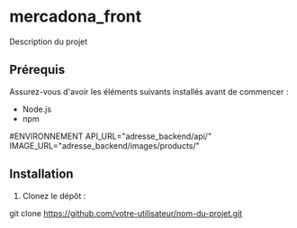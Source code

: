 # mercadona_front

Description du projet

## Prérequis

Assurez-vous d'avoir les éléments suivants installés avant de commencer :

- Node.js
- npm

#ENVIRONNEMENT
API_URL="adresse_backend/api/"
IMAGE_URL="adresse_backend/images/products/"

## Installation

1. Clonez le dépôt :

git clone https://github.com/votre-utilisateur/nom-du-projet.git
